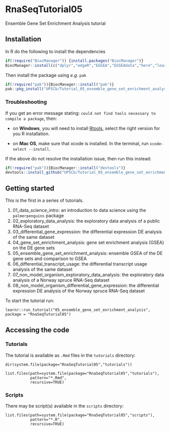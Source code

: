 # RnaSeqTutorial05

Ensemble Gene Set Enrichment Analysis tutorial

## Installation

In R do the following to install the dependencies

```R
if(!require("BiocManager")) {install.packages("BiocManager")}
BiocManager::install(c("dplyr","edgeR","EGSEA","EGSEAdata","here","learnr","limma","org.Hs.eg.db","readr","tibble","UpSetR"))
```

Then install the package using _e.g._ `pak`

 ```R
 if(!require("pak")){BiocManager::install("pak")}
 pak::pkg_install("UPSCb/Tutorial_05_ensemble_gene_set_enrichment_analysis")
 ```

### Troubleshooting

If you get an error message stating: `could not find tools necessary to compile a package`, then:

* on **Windows**, you will need to install [Rtools](https://cran.r-project.org/bin/windows/Rtools/), select the right version for you R installation.

* on **Mac OS**, make sure that xcode is installed. In the terminal, run `xcode-select --install`.

If the above do not resolve the installation issue, then run this instead:

```R
if(!require("pak")){BiocManager::install("devtools")}
devtools::install_github("UPSCb/Tutorial_05_ensemble_gene_set_enrichment_analysis")
```

## Getting started

This is the first in a series of tutorials.

1. 01_data_science_intro: an introduction to data science using the `palmerpenguins` package
2. 02_exploratory_data_analysis: the exploratory data analysis of a public RNA-Seq dataset
3. 03_differential_gene_expression: the differential expression DE analysis of the same dataset
4. 04_gene_set_enrichment_analysis: gene set enrichment analysis (GSEA) on the DE gene sets
5. 05_ensemble_gene_set_enrichment_analysis: ensemble GSEA of the DE gene sets and comparison to GSEA
6. 06_differential_transcript_usage: the differential transcript usage analysis of the same dataset
7. 07_non_model_organism_exploratory_data_analysis: the exploratory data analysis of a Norway spruce RNA-Seq dataset
8. 08_non_model_organism_differential_gene_expression: the differential expression DE analysis of the Norway spruce RNA-Seq dataset

To start the tutorial run:

```{r tutorial}
learnr::run_tutorial("05_ensemble_gene_set_enrichment_analysis", package = "RnaSeqTutorial05")
```

## Accessing the code

### Tutorials

The tutorial is available as `.Rmd` files in the `tutorials` directory:

```{r tutorial list}
dir(system.file(package="RnaSeqTutorial05","tutorials"))
```

```{r tutorial paths}
list.files(path=system.file(package="RnaSeqTutorial05","tutorials"),
           pattern="*.Rmd",
           recursive=TRUE)
```

### Scripts

There may be script(s) available in the `scripts` directory:

```{r script paths}
list.files(path=system.file(package="RnaSeqTutorial05","scripts"),
           pattern="*.R",
           recursive=TRUE)
```
